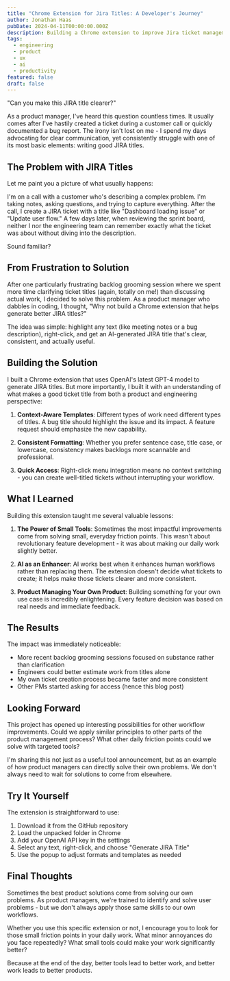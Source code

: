 ```yaml
---
title: "Chrome Extension for Jira Titles: A Developer's Journey"
author: Jonathan Haas
pubDate: 2024-04-11T00:00:00.000Z
description: Building a Chrome extension to improve Jira ticket management
tags:
  - engineering
  - product
  - ux
  - ai
  - productivity
featured: false
draft: false
---
```


"Can you make this JIRA title clearer?"

As a product manager, I've heard this question countless times. It usually comes
after I've hastily created a ticket during a customer call or quickly documented
a bug report. The irony isn't lost on me - I spend my days advocating for clear
communication, yet consistently struggle with one of its most basic elements:
writing good JIRA titles.

## The Problem with JIRA Titles

Let me paint you a picture of what usually happens:

I'm on a call with a customer who's describing a complex problem. I'm taking
notes, asking questions, and trying to capture everything. After the call, I
create a JIRA ticket with a title like "Dashboard loading issue" or "Update user
flow." A few days later, when reviewing the sprint board, neither I nor the
engineering team can remember exactly what the ticket was about without diving
into the description.

Sound familiar?

## From Frustration to Solution

After one particularly frustrating backlog grooming session where we spent more
time clarifying ticket titles (again, totally on me!) than discussing actual
work, I decided to solve this problem. As a product manager who dabbles in
coding, I thought, "Why not build a Chrome extension that helps generate better
JIRA titles?"

The idea was simple: highlight any text (like meeting notes or a bug
description), right-click, and get an AI-generated JIRA title that's clear,
consistent, and actually useful.

## Building the Solution

I built a Chrome extension that uses OpenAI's latest GPT-4 model to generate
JIRA titles. But more importantly, I built it with an understanding of what
makes a good ticket title from both a product and engineering perspective:

1. **Context-Aware Templates**: Different types of work need different types of
   titles. A bug title should highlight the issue and its impact. A feature
   request should emphasize the new capability.

1. **Consistent Formatting**: Whether you prefer sentence case, title case, or
   lowercase, consistency makes backlogs more scannable and professional.

1. **Quick Access**: Right-click menu integration means no context switching -
   you can create well-titled tickets without interrupting your workflow.

## What I Learned

Building this extension taught me several valuable lessons:

1. **The Power of Small Tools**: Sometimes the most impactful improvements come
   from solving small, everyday friction points. This wasn't about revolutionary
   feature development - it was about making our daily work slightly better.

1. **AI as an Enhancer**: AI works best when it enhances human workflows rather
   than replacing them. The extension doesn't decide what tickets to create; it
   helps make those tickets clearer and more consistent.

1. **Product Managing Your Own Product**: Building something for your own use
   case is incredibly enlightening. Every feature decision was based on real
   needs and immediate feedback.

## The Results

The impact was immediately noticeable:

- More recent backlog grooming sessions focused on substance rather than
  clarification
- Engineers could better estimate work from titles alone
- My own ticket creation process became faster and more consistent
- Other PMs started asking for access (hence this blog post)

## Looking Forward

This project has opened up interesting possibilities for other workflow
improvements. Could we apply similar principles to other parts of the product
management process? What other daily friction points could we solve with
targeted tools?

I'm sharing this not just as a useful tool announcement, but as an example of
how product managers can directly solve their own problems. We don't always need
to wait for solutions to come from elsewhere.

## Try It Yourself

The extension is straightforward to use:

1. Download it from the GitHub
   repository
1. Load the unpacked folder in Chrome
1. Add your OpenAI API key in the settings
1. Select any text, right-click, and choose "Generate JIRA Title"
1. Use the popup to adjust formats and templates as needed

## Final Thoughts

Sometimes the best product solutions come from solving our own problems. As
product managers, we're trained to identify and solve user problems - but we
don't always apply those same skills to our own workflows.

Whether you use this specific extension or not, I encourage you to look for
those small friction points in your daily work. What minor annoyances do you
face repeatedly? What small tools could make your work significantly better?

Because at the end of the day, better tools lead to better work, and better work
leads to better products.
